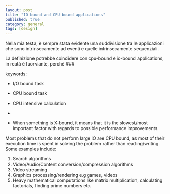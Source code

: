 ```yaml
---
layout: post
title: "IO bound and CPU bound applications"
published: true
category: general
tags: [design]
---
```


Nella mia testa, è sempre stata evidente una suddivisione tra le applicazioni che sono
intrinsecamente ad eventi e quelle intrinsecamente sequenziali.

La definizione potrebbe coincidere con cpu-bound e io-bound applications,
in reatà è fuorviante, perché ###

keywords:
* I/O bound task
* CPU bound task
* CPU intensive calculation
* 

* When something is X-bound, it means that it is the slowest/most important factor with regards to possible performance improvements. 

Most problems that do not perform large IO are CPU bound, as most of their execution time is spent in solving the problem rather than reading/writing. Some examples include:
1. Search algorithms
2. Video/Audio/Content conversion/compression algorithms
3. Video streaming
4. Graphics processing/rendering e.g games, videos
5. Heavy mathematical computations like matrix multiplication, calculating factorials, finding prime numbers etc.
